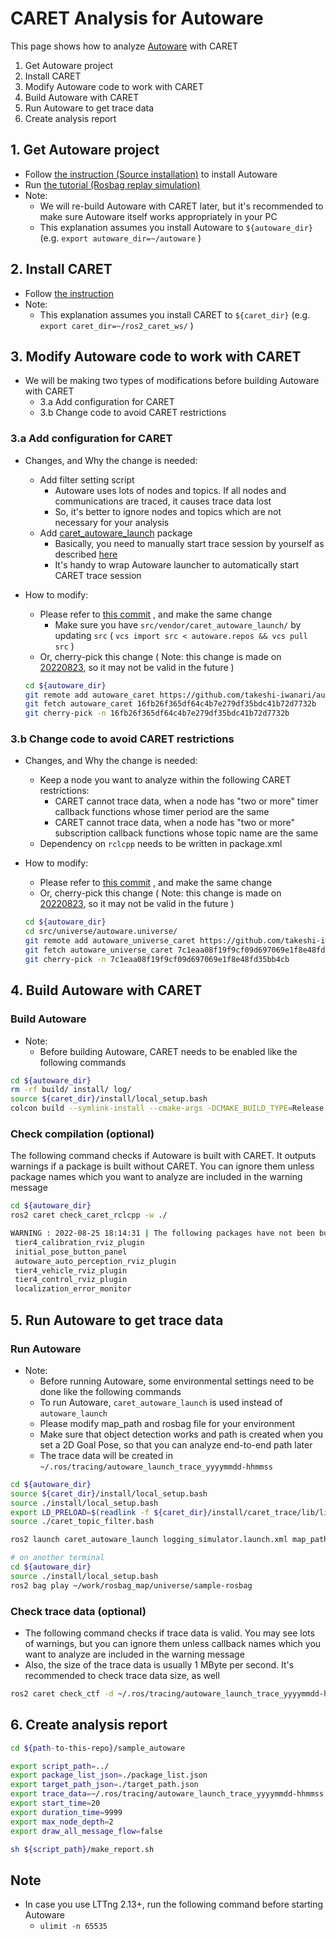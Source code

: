 # CARET Analysis for Autoware

This page shows how to analyze [Autoware](https://github.com/autowarefoundation/autoware) with CARET

1. Get Autoware project
2. Install CARET
3. Modify Autoware code to work with CARET
4. Build Autoware with CARET
5. Run Autoware to get trace data
6. Create analysis report

## 1. Get Autoware project

- Follow [the instruction (Source installation)](https://autowarefoundation.github.io/autoware-documentation/main/installation/autoware/source-installation/) to install Autoware
- Run [the tutorial (Rosbag replay simulation)](https://autowarefoundation.github.io/autoware-documentation/main/tutorials/ad-hoc-simulation/rosbag-replay-simulation/)
- Note:
  - We will re-build Autoware with CARET later, but it's recommended to make sure Autoware itself works appropriately in your PC
  - This explanation assumes you install Autoware to `${autoware_dir}` (e.g. `export autoware_dir=~/autoware` )

## 2. Install CARET

- Follow [the instruction](https://tier4.github.io/CARET_doc/latest/installation/installation/)
- Note:
  - This explanation assumes you install CARET to `${caret_dir}` (e.g. `export caret_dir=~/ros2_caret_ws/` )

## 3. Modify Autoware code to work with CARET

- We will be making two types of modifications before building Autoware with CARET
  - 3.a Add configuration for CARET
  - 3.b Change code to avoid CARET restrictions

### 3.a Add configuration for CARET

- Changes, and Why the change is needed:
  - Add filter setting script
    - Autoware uses lots of nodes and topics. If all nodes and communications are traced, it causes trace data lost
    - So, it's better to ignore nodes and topics which are not necessary for your analysis
  - Add [caret_autoware_launch](https://github.com/tier4/caret_autoware_launch) package
    - Basically, you need to manually start trace session by yourself as described [here](https://tier4.github.io/CARET_doc/latest/recording/recording/)
    - It's handy to wrap Autoware launcher to automatically start CARET trace session
- How to modify:

  - Please refer to [this commit](https://github.com/takeshi-iwanari/autoware/commit/16fb26f365df64c4b7e279df35bdc41b72d7732b) , and make the same change
    - Make sure you have `src/vendor/caret_autoware_launch/` by updating `src` ( `vcs import src < autoware.repos && vcs pull src` )
  - Or, cherry-pick this change ( Note: this change is made on [20220823](https://github.com/autowarefoundation/autoware/commit/b1e2f6ef5982ccbe9434bff49397b2783713cb98), so it may not be valid in the future )

  ```sh
  cd ${autoware_dir}
  git remote add autoware_caret https://github.com/takeshi-iwanari/autoware
  git fetch autoware_caret 16fb26f365df64c4b7e279df35bdc41b72d7732b
  git cherry-pick -n 16fb26f365df64c4b7e279df35bdc41b72d7732b
  ```

### 3.b Change code to avoid CARET restrictions

- Changes, and Why the change is needed:
  - Keep a node you want to analyze within the following CARET restrictions:
    - CARET cannot trace data, when a node has "two or more" timer callback functions whose timer period are the same
    - CARET cannot trace data, when a node has "two or more" subscription callback functions whose topic name are the same
  - Dependency on `rclcpp` needs to be written in package.xml
- How to modify:

  - Please refer to [this commit](https://github.com/takeshi-iwanari/autoware.universe/commit/7c1eaa08f19f9cf09d697069e1f8e48fd35bb4cb) , and make the same change
  - Or, cherry-pick this change ( Note: this change is made on [20220823](https://github.com/autowarefoundation/autoware.universe/commit/2d62bdf127b8215c73be6416c57861d4a812ef0b), so it may not be valid in the future )

  ```sh
  cd ${autoware_dir}
  cd src/universe/autoware.universe/
  git remote add autoware_universe_caret https://github.com/takeshi-iwanari/autoware.universe
  git fetch autoware_universe_caret 7c1eaa08f19f9cf09d697069e1f8e48fd35bb4cb
  git cherry-pick -n 7c1eaa08f19f9cf09d697069e1f8e48fd35bb4cb
  ```

## 4. Build Autoware with CARET

### Build Autoware

- Note:
  - Before building Autoware, CARET needs to be enabled like the following commands

```sh
cd ${autoware_dir}
rm -rf build/ install/ log/
source ${caret_dir}/install/local_setup.bash
colcon build --symlink-install --cmake-args -DCMAKE_BUILD_TYPE=Release -DBUILD_TESTING=Off
```

### Check compilation (optional)

The following command checks if Autoware is built with CARET. It outputs warnings if a package is built without CARET. You can ignore them unless package names which you want to analyze are included in the warning message

```sh
cd ${autoware_dir}
ros2 caret check_caret_rclcpp -w ./

WARNING : 2022-08-25 18:14:31 | The following packages have not been built using caret-rclcpp:
 tier4_calibration_rviz_plugin
 initial_pose_button_panel
 autoware_auto_perception_rviz_plugin
 tier4_vehicle_rviz_plugin
 tier4_control_rviz_plugin
 localization_error_monitor
```

## 5. Run Autoware to get trace data

### Run Autoware

- Note:
  - Before running Autoware, some environmental settings need to be done like the following commands
  - To run Autoware, `caret_autoware_launch` is used instead of `autoware_launch`
  - Please modify map_path and rosbag file for your environment
  - Make sure that object detection works and path is created when you set a 2D Goal Pose, so that you can analyze end-to-end path later
  - The trace data will be created in `~/.ros/tracing/autoware_launch_trace_yyyymmdd-hhmmss`

```sh
cd ${autoware_dir}
source ${caret_dir}/install/local_setup.bash
source ./install/local_setup.bash
export LD_PRELOAD=$(readlink -f ${caret_dir}/install/caret_trace/lib/libcaret.so)
source ./caret_topic_filter.bash

ros2 launch caret_autoware_launch logging_simulator.launch.xml map_path:=$HOME/work/rosbag_map/universe/sample-map-rosbag vehicle_model:=sample_vehicle sensor_model:=sample_sensor_kit

# on another terminal
cd ${autoware_dir}
source ./install/local_setup.bash
ros2 bag play ~/work/rosbag_map/universe/sample-rosbag
```

### Check trace data (optional)

- The following command checks if trace data is valid. You may see lots of warnings, but you can ignore them unless callback names which you want to analyze are included in the warning message
- Also, the size of the trace data is usually 1 MByte per second. It's recommended to check trace data size, as well

```sh
ros2 caret check_ctf -d ~/.ros/tracing/autoware_launch_trace_yyyymmdd-hhmmss
```

## 6. Create analysis report

```sh
cd ${path-to-this-repo}/sample_autoware

export script_path=../
export package_list_json=./package_list.json
export target_path_json=./target_path.json
export trace_data=~/.ros/tracing/autoware_launch_trace_yyyymmdd-hhmmss    # modify for your environment
export start_time=20
export duration_time=9999
export max_node_depth=2
export draw_all_message_flow=false

sh ${script_path}/make_report.sh
```

## Note

- In case you use LTTng 2.13+, run the following command before starting Autoware
  - `ulimit -n 65535`
